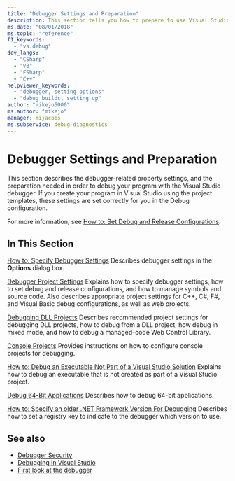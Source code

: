 ```yaml
---
title: "Debugger Settings and Preparation"
description: This section tells you how to prepare to use Visual Studio debugger, and describes relevant properties. Follow the links to the information you need.
ms.date: "08/01/2018"
ms.topic: "reference"
f1_keywords:
  - "vs.debug"
dev_langs:
  - "CSharp"
  - "VB"
  - "FSharp"
  - "C++"
helpviewer_keywords:
  - "debugger, setting options"
  - "debug builds, setting up"
author: "mikejo5000"
ms.author: "mikejo"
manager: mijacobs
ms.subservice: debug-diagnostics
---
```

# Debugger Settings and Preparation

This section describes the debugger-related property settings, and the preparation needed in order to debug your program with the Visual Studio debugger. If you create your program in Visual Studio using the project templates, these settings are set correctly for you in the Debug configuration.

 For more information, see [How to: Set Debug and Release Configurations](../debugger/how-to-set-debug-and-release-configurations.md).

## In This Section

 [How to: Specify Debugger Settings](../debugger/how-to-specify-debugger-settings.md)
 Describes debugger settings in the **Options** dialog box.
 
 [Debugger Project Settings](../debugger/debugger-project-settings.md)
 Explains how to specify debugger settings, how to set debug and release configurations, and how to manage symbols and source code. Also describes appropriate project settings for C++, C#, F#, and Visual Basic debug configurations, as well as web projects.

 [Debugging DLL Projects](../debugger/debugging-dll-projects.md)
 Describes recommended project settings for debugging DLL projects, how to debug from a DLL project, how debug in mixed mode, and how to debug a managed-code Web Control Library.

 [Console Projects](../debugger/debugging-preparation-console-projects.md)
 Provides instructions on how to configure console projects for debugging.

 [How to: Debug an Executable Not Part of a Visual Studio Solution](../debugger/how-to-debug-an-executable-not-part-of-a-visual-studio-solution.md)
 Explains how to debug an executable that is not created as part of a Visual Studio project.

 [Debug 64-Bit Applications](../debugger/debug-64-bit-applications.md)
 Describes how to debug 64-bit applications.

 [How to: Specify an older .NET Framework Version For Debugging](../debugger/how-to-specify-a-dotnet-framework-version-for-debugging.md)
 Describes how to set a registry key to indicate to the debugger which version to use.

## See also
- [Debugger Security](../debugger/debugger-security.md)
- [Debugging in Visual Studio](../debugger/index.yml)
- [First look at the debugger](../debugger/debugger-feature-tour.md)